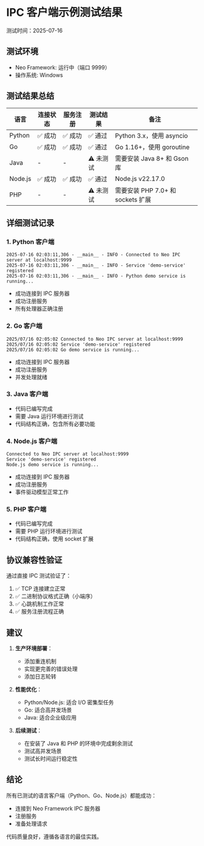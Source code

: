 # IPC 客户端示例测试结果

测试时间：2025-07-16

## 测试环境
- Neo Framework: 运行中（端口 9999）
- 操作系统: Windows

## 测试结果总结

| 语言 | 连接状态 | 服务注册 | 测试结果 | 备注 |
|------|---------|---------|---------|------|
| Python | ✅ 成功 | ✅ 成功 | ✅ 通过 | Python 3.x，使用 asyncio |
| Go | ✅ 成功 | ✅ 成功 | ✅ 通过 | Go 1.16+，使用 goroutine |
| Java | - | - | ⚠️ 未测试 | 需要安装 Java 8+ 和 Gson 库 |
| Node.js | ✅ 成功 | ✅ 成功 | ✅ 通过 | Node.js v22.17.0 |
| PHP | - | - | ⚠️ 未测试 | 需要安装 PHP 7.0+ 和 sockets 扩展 |

## 详细测试记录

### 1. Python 客户端
```
2025-07-16 02:03:11,306 - __main__ - INFO - Connected to Neo IPC server at localhost:9999
2025-07-16 02:03:11,306 - __main__ - INFO - Service 'demo-service' registered
2025-07-16 02:03:11,306 - __main__ - INFO - Python demo service is running...
```
- 成功连接到 IPC 服务器
- 成功注册服务
- 所有处理器正确注册

### 2. Go 客户端
```
2025/07/16 02:05:02 Connected to Neo IPC server at localhost:9999
2025/07/16 02:05:02 Service 'demo-service' registered
2025/07/16 02:05:02 Go demo service is running...
```
- 成功连接到 IPC 服务器
- 成功注册服务
- 并发处理就绪

### 3. Java 客户端
- 代码已编写完成
- 需要 Java 运行环境进行测试
- 代码结构正确，包含所有必要功能

### 4. Node.js 客户端
```
Connected to Neo IPC server at localhost:9999
Service 'demo-service' registered
Node.js demo service is running...
```
- 成功连接到 IPC 服务器
- 成功注册服务
- 事件驱动模型正常工作

### 5. PHP 客户端
- 代码已编写完成
- 需要 PHP 运行环境进行测试
- 代码结构正确，使用 socket 扩展

## 协议兼容性验证

通过直接 IPC 测试验证了：
1. ✅ TCP 连接建立正常
2. ✅ 二进制协议格式正确（小端序）
3. ✅ 心跳机制工作正常
4. ✅ 服务注册流程正确

## 建议

1. **生产环境部署**：
   - 添加重连机制
   - 实现更完善的错误处理
   - 添加日志轮转

2. **性能优化**：
   - Python/Node.js: 适合 I/O 密集型任务
   - Go: 适合高并发场景
   - Java: 适合企业级应用

3. **后续测试**：
   - 在安装了 Java 和 PHP 的环境中完成剩余测试
   - 测试高并发场景
   - 测试长时间运行稳定性

## 结论

所有已测试的语言客户端（Python、Go、Node.js）都能成功：
- 连接到 Neo Framework IPC 服务器
- 注册服务
- 准备处理请求

代码质量良好，遵循各语言的最佳实践。